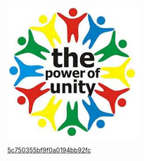  

 ![](Images/The-power-of-unity_5c74fb73bf9f0a0194bb1e0d.png) 

 

 [5c750355bf9f0a0194bb92fc](Examples/adding_5c750355bf9f0a0194bb92fc.cs) 

 

